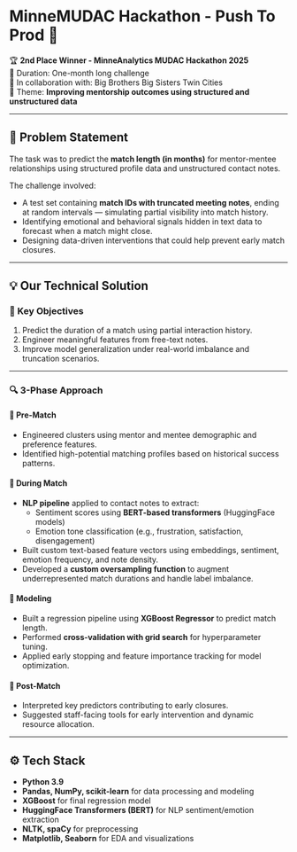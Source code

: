 # MinneMUDAC Hackathon - Push To Prod 🚀

🏆 **2nd Place Winner - MinneAnalytics MUDAC Hackathon 2025**  
📅 Duration: One-month long challenge  
🤝 In collaboration with: Big Brothers Big Sisters Twin Cities  
🎯 Theme: **Improving mentorship outcomes using structured and unstructured data**

---

## 🧠 Problem Statement

The task was to predict the **match length (in months)** for mentor-mentee relationships using structured profile data and unstructured contact notes. 

The challenge involved:
- A test set containing **match IDs with truncated meeting notes**, ending at random intervals — simulating partial visibility into match history.
- Identifying emotional and behavioral signals hidden in text data to forecast when a match might close.
- Designing data-driven interventions that could help prevent early match closures.

---

## 💡 Our Technical Solution

### 📌 Key Objectives
1. Predict the duration of a match using partial interaction history.
2. Engineer meaningful features from free-text notes.
3. Improve model generalization under real-world imbalance and truncation scenarios.

---

### 🔍 3-Phase Approach

#### 🔹 Pre-Match
- Engineered clusters using mentor and mentee demographic and preference features.
- Identified high-potential matching profiles based on historical success patterns.

#### 🔹 During Match
- **NLP pipeline** applied to contact notes to extract:
  - Sentiment scores using **BERT-based transformers** (HuggingFace models)
  - Emotion tone classification (e.g., frustration, satisfaction, disengagement)
- Built custom text-based feature vectors using embeddings, sentiment, emotion frequency, and note density.
- Developed a **custom oversampling function** to augment underrepresented match durations and handle label imbalance.

#### 🔹 Modeling
- Built a regression pipeline using **XGBoost Regressor** to predict match length.
- Performed **cross-validation with grid search** for hyperparameter tuning.
- Applied early stopping and feature importance tracking for model optimization.

#### 🔹 Post-Match
- Interpreted key predictors contributing to early closures.
- Suggested staff-facing tools for early intervention and dynamic resource allocation.

---

## ⚙️ Tech Stack

- **Python 3.9**
- **Pandas, NumPy, scikit-learn** for data processing and modeling
- **XGBoost** for final regression model
- **HuggingFace Transformers (BERT)** for NLP sentiment/emotion extraction
- **NLTK, spaCy** for preprocessing
- **Matplotlib, Seaborn** for EDA and visualizations
